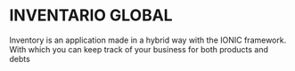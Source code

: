 # INVENTARIO GLOBAL
Inventory is an application made in a hybrid way with the IONIC framework. With which you can keep track of your business for both products and debts
